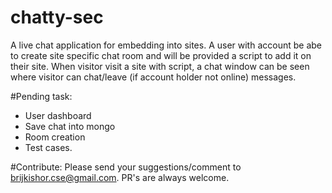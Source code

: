 # chatty-sec

A live chat application for embedding into sites. 
A user with account be abe to create site specific chat room and will be provided a script to add it on their site.
When visitor visit a site with script, a chat window can be seen where visitor can chat/leave (if account holder not online) messages.

#Pending task:
* User dashboard
* Save chat into mongo
* Room creation
* Test cases.

#Contribute:
Please send your suggestions/comment to brijkishor.cse@gmail.com. PR's are always welcome.
